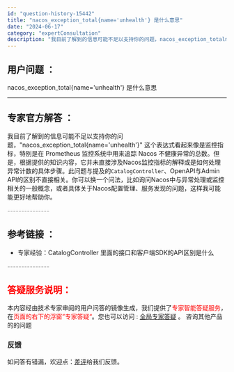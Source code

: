 ```yaml
---
id: "question-history-15442"
title: "nacos_exception_total{name='unhealth'} 是什么意思"
date: "2024-06-17"
category: "expertConsultation"
description: "我目前了解到的信息可能不足以支持你的问题，nacos_exception_totalname='unhealth' 这个表达式看起来像是监控指标，特别是在 Prometheus 监控系统中用来追踪 Nacos 不健康异常的总数。但是，根据提供的知识内容，它并未直接涉及Nacos监控指标的解释或是如何"
---
```


## 用户问题 ： 
 nacos_exception_total{name='unhealth'} 是什么意思  

---------------
## 专家官方解答 ：

我目前了解到的信息可能不足以支持你的问题，"nacos_exception_total{name='unhealth'}" 这个表达式看起来像是监控指标，特别是在 Prometheus 监控系统中用来追踪 Nacos 不健康异常的总数。但是，根据提供的知识内容，它并未直接涉及Nacos监控指标的解释或是如何处理异常计数的具体步骤。此问题与提及的`CatalogController`、OpenAPI与Admin API的区别不直接相关。你可以换一个问法，比如询问Nacos中与异常处理或监控相关的一般概念，或者具体关于Nacos配置管理、服务发现的问题，这样我可能能更好地帮助你。


<font color="#949494">---------------</font> 


## 参考链接 ：

* 专家经验：CatalogController 里面的接口和客户端SDK的API区别是什么 


 <font color="#949494">---------------</font> 
 


## <font color="#FF0000">答疑服务说明：</font> 

本内容经由技术专家审阅的用户问答的镜像生成，我们提供了<font color="#FF0000">专家智能答疑服务</font>，在<font color="#FF0000">页面的右下的浮窗”专家答疑“</font>。您也可以访问 : [全局专家答疑](https://answer.opensource.alibaba.com/docs/intro) 。 咨询其他产品的的问题

### 反馈
如问答有错漏，欢迎点：[差评](https://ai.nacos.io/user/feedbackByEnhancerGradePOJOID?enhancerGradePOJOId=15512)给我们反馈。
